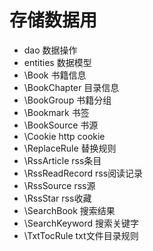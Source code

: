# 存储数据用

* dao 数据操作
* entities 数据模型
* \Book 书籍信息
* \BookChapter 目录信息
* \BookGroup 书籍分组
* \Bookmark 书签
* \BookSource 书源
* \Cookie http cookie
* \ReplaceRule 替换规则
* \RssArticle rss条目
* \RssReadRecord rss阅读记录
* \RssSource rss源
* \RssStar rss收藏
* \SearchBook 搜索结果
* \SearchKeyword 搜索关键字
* \TxtTocRule txt文件目录规则
